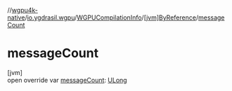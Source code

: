 //[wgpu4k-native](../../../../index.md)/[io.ygdrasil.wgpu](../../index.md)/[WGPUCompilationInfo](../index.md)/[[jvm]ByReference](index.md)/[messageCount](message-count.md)

# messageCount

[jvm]\
open override var [messageCount](message-count.md): [ULong](https://kotlinlang.org/api/core/kotlin-stdlib/kotlin/-u-long/index.html)